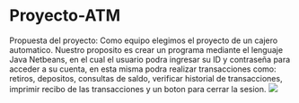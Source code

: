 # Proyecto-ATM
Propuesta del proyecto: Como equipo elegimos el proyecto de un cajero automatico. Nuestro proposito es crear un programa mediante el lenguaje Java Netbeans, en el cual el usuario podra ingresar su ID y contraseña para acceder a su cuenta, en esta misma podra realizar transacciones como: retiros, depositos, consultas de saldo, verificar historial de transacciones, imprimir recibo de las transacciones y un boton para cerrar la sesion.
<img src="https://app.genmymodel.com/api/projects/_kkdEQB6jEe2TQ77rRj9fOQ/diagrams/_kkdrUh6jEe2TQ77rRj9fOQ/svg">
